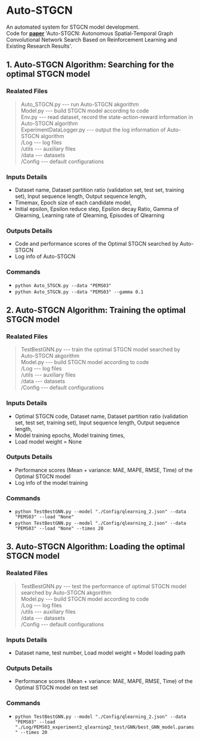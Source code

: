 # Auto-STGCN
An automated system for STGCN model development.<br>
Code for [**paper**](https://arxiv.org/pdf/2010.07474.pdf) 'Auto-STGCN: Autonomous Spatial-Temporal Graph Convolutional Network Search Based on Reinforcement Learning and Existing Research Results'.<br>

## 1. Auto-STGCN Algorithm: Searching for the optimal STGCN model
### Realated Files
>Auto_STGCN.py --- run Auto-STGCN akgorithm<br>
>Model.py --- build STGCN model according to code<br>
>Env.py --- read dataset, record the state-action-reward information in Auto-STGCN algorithm<br>
>ExperimentDataLogger.py --- output the log information of Auto-STGCN algorithm<br>
>/Log --- log files<br>
>/utils --- auxiliary files<br>
>/data --- datasets<br>
>/Config --- default configurations<br>

### Inputs Details
* Dataset name, Dataset partition ratio (validation set, test set, training set), Input sequence length, Output sequence length,<br>
* Timemax, Epoch size of each candidate model,<br>
* Initial epsilon, Epsilon reduce step, Epsilon decay Ratio, Gamma of Qlearning, Learning rate of Qlearning, Episodes of Qlearning<br>

### Outputs Details
* Code and performance scores of the Optimal STGCN searched by Auto-STGCN<br>
* Log info of Auto-STGCN<br>

### Commands
* `python Auto_STGCN.py --data "PEMS03"`<br>
* `python Auto_STGCN.py --data "PEMS03" --gamma 0.1`<br>

## 2. Auto-STGCN Algorithm: Training the optimal STGCN model
### Realated Files
>TestBestGNN.py --- train the optimal STGCN model searched by Auto-STGCN akgorithm<br>
>Model.py --- build STGCN model according to code<br>
>/Log --- log files<br>
>/utils --- auxiliary files<br>
>/data --- datasets<br>
>/Config --- default configurations<br>

### Inputs Details
* Optimal STGCN code, Dataset name, Dataset partition ratio (validation set, test set, training set), Input sequence length, Output sequence length,<br>
* Model training epochs, Model training times,<br>
* Load model weight = None<br>

### Outputs Details
* Performance scores (Mean + variance: MAE, MAPE, RMSE, Time) of the Optimal STGCN model<br>
* Log info of the model training<br>

### Commands
* `python TestBestGNN.py --model "./Config/qlearning_2.json" --data "PEMS03" --load "None"`<br>
* `python TestBestGNN.py --model "./Config/qlearning_2.json" --data "PEMS03" --load "None" --times 20`<br>

## 3. Auto-STGCN Algorithm: Loading the optimal STGCN model
### Realated Files
>TestBestGNN.py --- test the performance of optimal STGCN model searched by Auto-STGCN akgorithm<br>
>Model.py --- build STGCN model according to code<br>
>/Log --- log files<br>
>/utils --- auxiliary files<br>
>/data --- datasets<br>
>/Config --- default configurations<br>

### Inputs Details
* Dataset name, test number, Load model weight = Model loading path <br>

### Outputs Details
* Performance scores (Mean + variance: MAE, MAPE, RMSE, Time) of the Optimal STGCN model on test set<br>

### Commands
* `python TestBestGNN.py --model "./Config/qlearning_2.json" --data "PEMS03" --load "./Log/PEMS03_experiment2_qlearning2_test/GNN/best_GNN_model.params" --times 20`<br>
